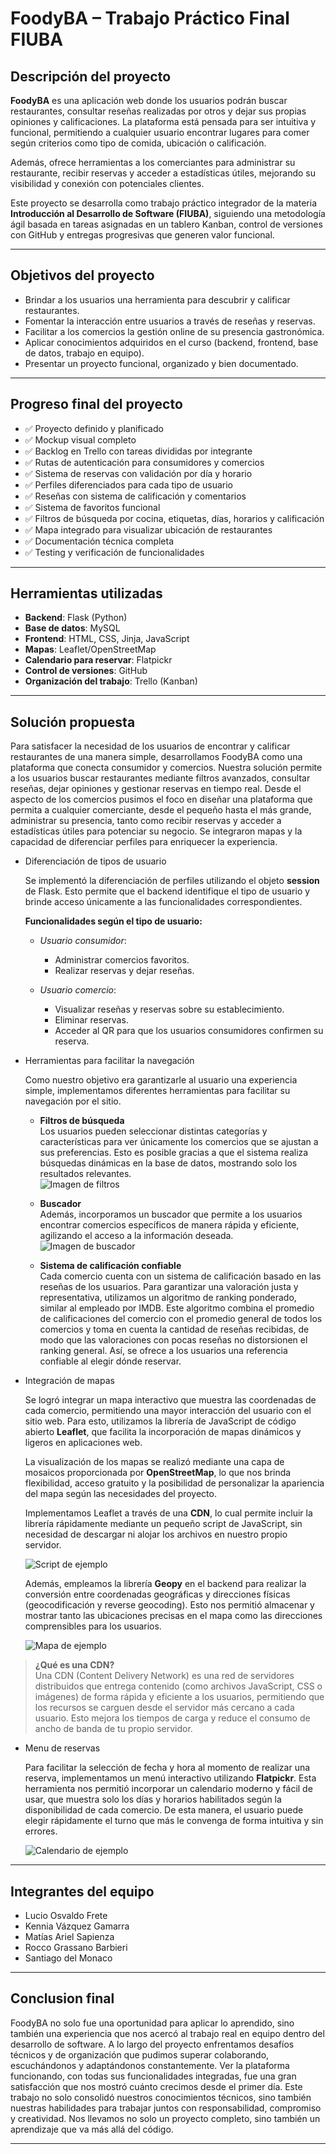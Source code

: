 # FoodyBA – Trabajo Práctico Final FIUBA

## Descripción del proyecto

**FoodyBA** es una aplicación web donde los usuarios podrán buscar restaurantes, consultar reseñas realizadas por otros y dejar sus propias opiniones y calificaciones. La plataforma está pensada para ser intuitiva y funcional, permitiendo a cualquier usuario encontrar lugares para comer según criterios como tipo de comida, ubicación o calificación.

Además, ofrece herramientas a los comerciantes para administrar su restaurante, recibir reservas y acceder a estadísticas útiles, mejorando su visibilidad y conexión con potenciales clientes.

Este proyecto se desarrolla como trabajo práctico integrador de la materia **Introducción al Desarrollo de Software (FIUBA)**, siguiendo una metodología ágil basada en tareas asignadas en un tablero Kanban, control de versiones con GitHub y entregas progresivas que generen valor funcional.

---

## Objetivos del proyecto

* Brindar a los usuarios una herramienta para descubrir y calificar restaurantes.
* Fomentar la interacción entre usuarios a través de reseñas y reservas.
* Facilitar a los comercios la gestión online de su presencia gastronómica.
* Aplicar conocimientos adquiridos en el curso (backend, frontend, base de datos, trabajo en equipo).
* Presentar un proyecto funcional, organizado y bien documentado.

---

## Progreso final del proyecto

* ✅ Proyecto definido y planificado
* ✅ Mockup visual completo
* ✅ Backlog en Trello con tareas divididas por integrante
* ✅ Rutas de autenticación para consumidores y comercios
* ✅ Sistema de reservas con validación por día y horario
* ✅ Perfiles diferenciados para cada tipo de usuario
* ✅ Reseñas con sistema de calificación y comentarios
* ✅ Sistema de favoritos funcional
* ✅ Filtros de búsqueda por cocina, etiquetas, días, horarios y calificación
* ✅ Mapa integrado para visualizar ubicación de restaurantes
* ✅ Documentación técnica completa
* ✅ Testing y verificación de funcionalidades

---

## Herramientas utilizadas

* **Backend**: Flask (Python)
* **Base de datos**: MySQL
* **Frontend**: HTML, CSS, Jinja, JavaScript
* **Mapas**: Leaflet/OpenStreetMap
* **Calendario para reservar**: Flatpickr
* **Control de versiones**: GitHub
* **Organización del trabajo**: Trello (Kanban)

---
## Solución propuesta

Para satisfacer la necesidad de los usuarios de encontrar y calificar restaurantes de una manera simple, desarrollamos FoodyBA como una plataforma que conecta consumidor y comercios. Nuestra solución permite a los usuarios buscar restaurantes mediante filtros avanzados, consultar reseñas, dejar opiniones y gestionar reservas en tiempo real. Desde el aspecto de los comercios pusimos el foco en diseñar una plataforma que permita a cualquier comerciante, desde el pequeño hasta el más grande, administrar su presencia, tanto como recibir reservas y acceder a estadísticas útiles para potenciar su negocio. Se integraron mapas y la capacidad de diferenciar perfiles para enriquecer la experiencia.

* Diferenciación de tipos de usuario

  Se implementó la diferenciación de perfiles utilizando el objeto **session** de Flask. Esto permite que el backend identifique el tipo de usuario y brinde acceso únicamente a las funcionalidades correspondientes.

  **Funcionalidades según el tipo de usuario:**
  
  - _Usuario consumidor_:
    - Administrar comercios favoritos.
    - Realizar reservas y dejar reseñas.

  - _Usuario comercio_:
    - Visualizar reseñas y reservas sobre su establecimiento.
    - Eliminar reservas.
    - Acceder al QR para que los usuarios consumidores confirmen su reserva.

* Herramientas para facilitar la navegación

  Como nuestro objetivo era garantizarle al usuario una experiencia simple, implementamos diferentes herramientas para facilitar su navegación por el sitio.

  - **Filtros de búsqueda**  
    Los usuarios pueden seleccionar distintas categorías y características para ver únicamente los comercios que se ajustan a sus preferencias. Esto es posible gracias a que el sistema realiza búsquedas dinámicas en la base de datos, mostrando solo los resultados relevantes.  
    ![Imagen de filtros](img_readme/descubre_filtros.png)

  - **Buscador**  
    Además, incorporamos un buscador que permite a los usuarios encontrar comercios específicos de manera rápida y eficiente, agilizando el acceso a la información deseada.  
    ![Imagen de buscador](img_readme/buscador.png)

  - **Sistema de calificación confiable**  
    Cada comercio cuenta con un sistema de calificación basado en las reseñas de los usuarios. Para garantizar una valoración justa y representativa, utilizamos un algoritmo de ranking ponderado, similar al empleado por IMDB. Este algoritmo combina el promedio de calificaciones del comercio con el promedio general de todos los comercios y toma en cuenta la cantidad de reseñas recibidas, de modo que las valoraciones con pocas reseñas no distorsionen el ranking general. Así, se ofrece a los usuarios una referencia confiable al elegir dónde reservar.

* Integración de mapas

  Se logró integrar un mapa interactivo que muestra las coordenadas de cada comercio, permitiendo una mayor interacción del usuario con el sitio web. Para esto, utilizamos la librería de JavaScript de código abierto **Leaflet**, que facilita la incorporación de mapas dinámicos y ligeros en aplicaciones web.

  La visualización de los mapas se realizó mediante una capa de mosaicos proporcionada por **OpenStreetMap**, lo que nos brinda flexibilidad, acceso gratuito y la posibilidad de personalizar la apariencia del mapa según las necesidades del proyecto.

  Implementamos Leaflet a través de una **CDN**, lo cual permite incluir la librería rápidamente mediante un pequeño script de JavaScript, sin necesidad de descargar ni alojar los archivos en nuestro propio servidor.

  ![Script de ejemplo](img_readme/script_mapa.png)

  Además, empleamos la librería **Geopy** en el backend para realizar la conversión entre coordenadas geográficas y direcciones físicas (geocodificación y reverse geocoding). Esto nos permitió almacenar y mostrar tanto las ubicaciones precisas en el mapa como las direcciones comprensibles para los usuarios.

  ![Mapa de ejemplo](img_readme/Mapa_ejemplo.png)

> **¿Qué es una CDN?**  
> Una CDN (Content Delivery Network) es una red de servidores distribuidos que entrega contenido (como archivos JavaScript, CSS o imágenes) de forma rápida y eficiente a los usuarios, permitiendo que los recursos se carguen desde el servidor más cercano a cada usuario. Esto mejora los tiempos de carga y reduce el consumo de ancho de banda de tu propio servidor.

* Menu de reservas

  Para facilitar la selección de fecha y hora al momento de realizar una reserva, implementamos un menú interactivo utilizando **Flatpickr**. Esta herramienta nos permitió incorporar un calendario moderno y fácil de usar, que muestra solo los días y horarios habilitados según la disponibilidad de cada comercio. De esta manera, el usuario puede elegir rápidamente el turno que más le convenga de forma intuitiva y sin errores.

  ![Calendario de ejemplo](img_readme/calendario_ejemplo.png)

---

## Integrantes del equipo

* Lucio Osvaldo Frete
* Kennia Vázquez Gamarra
* Matías Ariel Sapienza
* Rocco Grassano Barbieri
* Santiago del Monaco

---

## Conclusion final

FoodyBA no solo fue una oportunidad para aplicar lo aprendido, sino también una experiencia que nos acercó al trabajo real en equipo dentro del desarrollo de software. A lo largo del proyecto enfrentamos desafíos técnicos y de organización que pudimos superar colaborando, escuchándonos y adaptándonos constantemente. Ver la plataforma funcionando, con todas sus funcionalidades integradas, fue una gran satisfacción que nos mostró cuánto crecimos desde el primer día. Este trabajo no solo consolidó nuestros conocimientos técnicos, sino también nuestras habilidades para trabajar juntos con responsabilidad, compromiso y creatividad. Nos llevamos no solo un proyecto completo, sino también un aprendizaje que va más allá del código.

---

